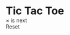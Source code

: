 <!DOCTYPE html>
<html lang="en">
<head>
  <meta charset="UTF-8">
  <title>tic tac toe</title>
  <style>
  * {
  box-sizing: border-box;
  margin: 0;
  padding: 0;
}

body {
  color: #545454;
  display: flex;
  font-family: sans-serif;
  justify-content: center;
}

.container {
  background: #14BDAC;
  margin: 50px;
  padding: 50px;
  border-radius: 25px;
}

.title {
  text-align: center;
}

.title span {
  color: #F2EBD3;
}

.status-action {
  display: flex;
  margin-top: 25px;
  font-size: 25px;
  justify-content: space-around;
  height: 30px;
}

.status span {
  color: #F2EBD3;
}

.reset {
  cursor: pointer;
}

.reset:hover {
  color: #F2EBD3;
}

.game-grid {
  background: #0DA192;
  display: grid;
  grid-template-columns: repeat(3, 1fr);
  grid-template-rows: repeat(3, 1fr);
  grid-gap: 15px;
  margin-top: 50px;
}

.game-cell {
  background: #14BDAC;
  display: flex;
  justify-content: center;
  align-items: center;
  cursor: pointer;
  height: 200px;
  width: 200px;
}

.x,
.o {
  cursor: default;
}

.x::after {
  content: '×';
  font-size: 200px;
}

.o::after {
  content: '○';
  color: #F2EBD3;
  font-size: 225px;
}

.won::after {
  color: #BD022F;
}

@media only screen and (max-width: 1024px) {
  .game-grid {
    margin-top: 25px;
    grid-gap: 10px;
  }

  .game-cell {
    height: 150px;
    width: 150px;
  }

  .x::after {
    font-size: 150px;
  }

  .o::after {
    font-size: 175px;
  }
}

@media only screen and (max-width: 540px) {
  .container {
    margin: 25px;
    padding: 25px;
  }

  .game-cell {
    height: 100px;
    width: 100px;
  }

  .x::after {
    font-size: 100px;
  }

  .o::after {
    font-size: 125px;
  }
}

  </style>
  <!-- that was css this is now html-->
</head>
<body>
  <div class="container">
    <h1 class="title">Tic <span>Tac</span> Toe</h1>
    <div class="status-action">
      <div class="status">× is next</div>
      <div class="reset">Reset</div>
    </div>
    <div class="game-grid">
      <div class="game-cell"></div>
      <div class="game-cell"></div>
      <div class="game-cell"></div>
      <div class="game-cell"></div>
      <div class="game-cell"></div>
      <div class="game-cell"></div>
      <div class="game-cell"></div>
      <div class="game-cell"></div>
      <div class="game-cell"></div>
    </div>
  </div>
  <script>
  // HTML Elements
const statusDiv = document.querySelector('.status');
const resetDiv = document.querySelector('.reset');
const cellDivs = document.querySelectorAll('.game-cell');

// game constants
const xSymbol = '×';
const oSymbol = '○';

// game variables
let gameIsLive = true;
let xIsNext = true;


// functions
const letterToSymbol = (letter) => letter === 'x' ? xSymbol : oSymbol;

const handleWin = (letter) => {
  gameIsLive = false;
  if (letter === 'x') {
    statusDiv.innerHTML = `${letterToSymbol(letter)} has won!`;
  } else {
    statusDiv.innerHTML = `<span>${letterToSymbol(letter)} has won!</span>`;
  }
};

const checkGameStatus = () => {
  const topLeft = cellDivs[0].classList[1];
  const topMiddle = cellDivs[1].classList[1];
  const topRight = cellDivs[2].classList[1];
  const middleLeft = cellDivs[3].classList[1];
  const middleMiddle = cellDivs[4].classList[1];
  const middleRight = cellDivs[5].classList[1];
  const bottomLeft = cellDivs[6].classList[1];
  const bottomMiddle = cellDivs[7].classList[1];
  const bottomRight = cellDivs[8].classList[1];

  // check winner
  if (topLeft && topLeft === topMiddle && topLeft === topRight) {
    handleWin(topLeft);
    cellDivs[0].classList.add('won');
    cellDivs[1].classList.add('won');
    cellDivs[2].classList.add('won');
  } else if (middleLeft && middleLeft === middleMiddle && middleLeft === middleRight) {
    handleWin(middleLeft);
    cellDivs[3].classList.add('won');
    cellDivs[4].classList.add('won');
    cellDivs[5].classList.add('won');
  } else if (bottomLeft && bottomLeft === bottomMiddle && bottomLeft === bottomRight) {
    handleWin(bottomLeft);
    cellDivs[6].classList.add('won');
    cellDivs[7].classList.add('won');
    cellDivs[8].classList.add('won');
  } else if (topLeft && topLeft === middleLeft && topLeft === bottomLeft) {
    handleWin(topLeft);
    cellDivs[0].classList.add('won');
    cellDivs[3].classList.add('won');
    cellDivs[6].classList.add('won');
  } else if (topMiddle && topMiddle === middleMiddle && topMiddle === bottomMiddle) {
    handleWin(topMiddle);
    cellDivs[1].classList.add('won');
    cellDivs[4].classList.add('won');
    cellDivs[7].classList.add('won');
  } else if (topRight && topRight === middleRight && topRight === bottomRight) {
    handleWin(topRight);
    cellDivs[2].classList.add('won');
    cellDivs[5].classList.add('won');
    cellDivs[8].classList.add('won');
  } else if (topLeft && topLeft === middleMiddle && topLeft === bottomRight) {
    handleWin(topLeft);
    cellDivs[0].classList.add('won');
    cellDivs[4].classList.add('won');
    cellDivs[8].classList.add('won');
  } else if (topRight && topRight === middleMiddle && topRight === bottomLeft) {
    handleWin(topRight);
    cellDivs[2].classList.add('won');
    cellDivs[4].classList.add('won');
    cellDivs[6].classList.add('won');
  } else if (topLeft && topMiddle && topRight && middleLeft && middleMiddle && middleRight && bottomLeft && bottomMiddle && bottomRight) {
    gameIsLive = false;
    statusDiv.innerHTML = 'Game is tied!';
  } else {
    xIsNext = !xIsNext;
    if (xIsNext) {
      statusDiv.innerHTML = `${xSymbol} is next`;
    } else {
      statusDiv.innerHTML = `<span>${oSymbol} is next</span>`;
    }
  }
};


// event Handlers
const handleReset = () => {
  xIsNext = true;
  statusDiv.innerHTML = `${xSymbol} is next`;
  for (const cellDiv of cellDivs) {
    cellDiv.classList.remove('x');
    cellDiv.classList.remove('o');
    cellDiv.classList.remove('won');
  }
  gameIsLive = true;
};

const handleCellClick = (e) => {
  const classList = e.target.classList;

  if (!gameIsLive || classList[1] === 'x' || classList[1] === 'o') {
    return;
  }

  if (xIsNext) {
    classList.add('x');
    checkGameStatus();
  } else {
    classList.add('o');
    checkGameStatus();
  }
};


// event listeners
resetDiv.addEventListener('click', handleReset);

for (const cellDiv of cellDivs) {
  cellDiv.addEventListener('click', handleCellClick)
}
  </script>
  </body>
  </html>
